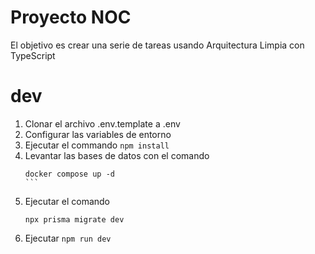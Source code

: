 # Proyecto NOC

El objetivo es crear una serie de tareas usando Arquitectura Limpia con TypeScript

# dev
1. Clonar el archivo .env.template a .env
2. Configurar las variables de entorno
3. Ejecutar el commando ```npm install```
4. Levantar las bases de datos con el comando
    ````
    docker compose up -d
    ```
5. Ejecutar el comando 
    ```
    npx prisma migrate dev
    ```
6. Ejecutar ```npm run dev```

